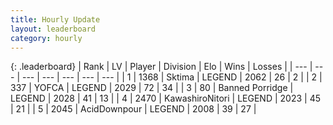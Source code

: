 ```yaml
---
title: Hourly Update
layout: leaderboard
category: hourly
---
```


{: .leaderboard}
| Rank | LV | Player | Division | Elo | Wins | Losses |
| --- | --- | --- | --- | --- | --- | --- |
| <span data-change="0">1</span> | 1368 | <span title="ID: 353063">Sktima</span> | LEGEND | <span data-change="0">2062</span> | <span data-change="0">26</span> | <span data-change="0">2</span> |
| <span data-change="0">2</span> | 337 | <span title="ID: 650820">YOFCA</span> | LEGEND | <span data-change="-13">2029</span> | <span data-change="0">72</span> | <span data-change="1">34</span> |
| <span data-change="0">3</span> | 80 | <span title="ID: 659170">Banned Porridge</span> | LEGEND | <span data-change="0">2028</span> | <span data-change="0">41</span> | <span data-change="0">13</span> |
| <span data-change="0">4</span> | 2470 | <span title="ID: 164871">KawashiroNitori</span> | LEGEND | <span data-change="0">2023</span> | <span data-change="0">45</span> | <span data-change="0">21</span> |
| <span data-change="0">5</span> | 2045 | <span title="ID: 304661">AcidDownpour</span> | LEGEND | <span data-change="0">2008</span> | <span data-change="0">39</span> | <span data-change="0">27</span> |